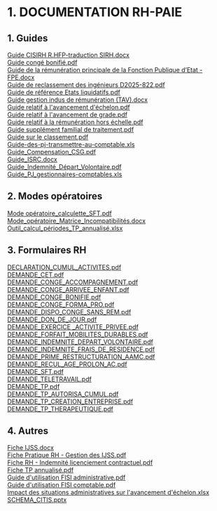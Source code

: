 # 1. DOCUMENTATION RH-PAIE
## 1. Guides
[Guide CISIRH R.HFP-traduction SIRH.docx](https://raw.githubusercontent.com/CISIRH/espace-noyau/main/Noyau%20RH%20FPE/1.%20DOCUMENTATION%20RH-PAIE/1.%20Guides/Guide%20CISIRH%20R.HFP-traduction%20SIRH.docx)<br/>
[Guide congé bonifié.pdf](https://raw.githubusercontent.com/CISIRH/espace-noyau/main/Noyau%20RH%20FPE/1.%20DOCUMENTATION%20RH-PAIE/1.%20Guides/Guide%20congé%20bonifié.pdf)<br/>
[Guide de la rémunération principale de la Fonction Publique d’Etat - FPE.docx](https://raw.githubusercontent.com/CISIRH/espace-noyau/main/Noyau%20RH%20FPE/1.%20DOCUMENTATION%20RH-PAIE/1.%20Guides/Guide%20de%20la%20rémunération%20principale%20de%20la%20Fonction%20Publique%20d’Etat%20-%20FPE.docx)<br/>
[Guide de reclassement des ingénieurs D2025-822.pdf](https://raw.githubusercontent.com/CISIRH/espace-noyau/main/Noyau%20RH%20FPE/1.%20DOCUMENTATION%20RH-PAIE/1.%20Guides/Guide%20de%20reclassement%20des%20ingénieurs%20D2025-822.pdf)<br/>
[Guide de référence Etats liquidatifs.pdf](https://raw.githubusercontent.com/CISIRH/espace-noyau/main/Noyau%20RH%20FPE/1.%20DOCUMENTATION%20RH-PAIE/1.%20Guides/Guide%20de%20référence%20Etats%20liquidatifs.pdf)<br/>
[Guide gestion indus de rémunération (TAV).docx](https://raw.githubusercontent.com/CISIRH/espace-noyau/main/Noyau%20RH%20FPE/1.%20DOCUMENTATION%20RH-PAIE/1.%20Guides/Guide%20gestion%20indus%20de%20rémunération%20(TAV).docx)<br/>
[Guide relatif à l'avancement d'échelon.pdf](https://raw.githubusercontent.com/CISIRH/espace-noyau/main/Noyau%20RH%20FPE/1.%20DOCUMENTATION%20RH-PAIE/1.%20Guides/Guide%20relatif%20à%20l'avancement%20d'échelon.pdf)<br/>
[Guide relatif à l'avancement de grade.pdf](https://raw.githubusercontent.com/CISIRH/espace-noyau/main/Noyau%20RH%20FPE/1.%20DOCUMENTATION%20RH-PAIE/1.%20Guides/Guide%20relatif%20à%20l'avancement%20de%20grade.pdf)<br/>
[Guide relatif à la rémunération hors échelle.pdf](https://raw.githubusercontent.com/CISIRH/espace-noyau/main/Noyau%20RH%20FPE/1.%20DOCUMENTATION%20RH-PAIE/1.%20Guides/Guide%20relatif%20à%20la%20rémunération%20hors%20échelle.pdf)<br/>
[Guide supplément familial de traitement.pdf](https://raw.githubusercontent.com/CISIRH/espace-noyau/main/Noyau%20RH%20FPE/1.%20DOCUMENTATION%20RH-PAIE/1.%20Guides/Guide%20supplément%20familial%20de%20traitement.pdf)<br/>
[Guide sur le classement.pdf](https://raw.githubusercontent.com/CISIRH/espace-noyau/main/Noyau%20RH%20FPE/1.%20DOCUMENTATION%20RH-PAIE/1.%20Guides/Guide%20sur%20le%20classement.pdf)<br/>
[Guide-des-pj-transmettre-au-comptable.xls](https://raw.githubusercontent.com/CISIRH/espace-noyau/main/Noyau%20RH%20FPE/1.%20DOCUMENTATION%20RH-PAIE/1.%20Guides/Guide-des-pj-transmettre-au-comptable.xls)<br/>
[Guide_Compensation_CSG.pdf](https://raw.githubusercontent.com/CISIRH/espace-noyau/main/Noyau%20RH%20FPE/1.%20DOCUMENTATION%20RH-PAIE/1.%20Guides/Guide_Compensation_CSG.pdf)<br/>
[Guide_ISRC.docx](https://raw.githubusercontent.com/CISIRH/espace-noyau/main/Noyau%20RH%20FPE/1.%20DOCUMENTATION%20RH-PAIE/1.%20Guides/Guide_ISRC.docx)<br/>
[Guide_Indemnité_Départ_Volontaire.pdf](https://raw.githubusercontent.com/CISIRH/espace-noyau/main/Noyau%20RH%20FPE/1.%20DOCUMENTATION%20RH-PAIE/1.%20Guides/Guide_Indemnité_Départ_Volontaire.pdf)<br/>
[Guide_PJ_gestionnaires-comptables.xls](https://raw.githubusercontent.com/CISIRH/espace-noyau/main/Noyau%20RH%20FPE/1.%20DOCUMENTATION%20RH-PAIE/1.%20Guides/Guide_PJ_gestionnaires-comptables.xls)<br/>
## 2. Modes opératoires
[Mode opératoire_calculette_SFT.pdf](https://raw.githubusercontent.com/CISIRH/espace-noyau/main/Noyau%20RH%20FPE/1.%20DOCUMENTATION%20RH-PAIE/2.%20Modes%20opératoires/Mode%20opératoire_calculette_SFT.pdf)<br/>
[Mode_opératoire_Matrice_Incompatibilités.docx](https://raw.githubusercontent.com/CISIRH/espace-noyau/main/Noyau%20RH%20FPE/1.%20DOCUMENTATION%20RH-PAIE/2.%20Modes%20opératoires/Mode_opératoire_Matrice_Incompatibilités.docx)<br/>
[Outil_calcul_périodes_TP_annualisé.xlsx](https://raw.githubusercontent.com/CISIRH/espace-noyau/main/Noyau%20RH%20FPE/1.%20DOCUMENTATION%20RH-PAIE/2.%20Modes%20opératoires/Outil_calcul_périodes_TP_annualisé.xlsx)<br/>
## 3. Formulaires RH
[DECLARATION_CUMUL_ACTIVITES.pdf](https://raw.githubusercontent.com/CISIRH/espace-noyau/main/Noyau%20RH%20FPE/1.%20DOCUMENTATION%20RH-PAIE/3.%20Formulaires%20RH/DECLARATION_CUMUL_ACTIVITES.pdf)<br/>
[DEMANDE_CET.pdf](https://raw.githubusercontent.com/CISIRH/espace-noyau/main/Noyau%20RH%20FPE/1.%20DOCUMENTATION%20RH-PAIE/3.%20Formulaires%20RH/DEMANDE_CET.pdf)<br/>
[DEMANDE_CONGE_ACCOMPAGNEMENT.pdf](https://raw.githubusercontent.com/CISIRH/espace-noyau/main/Noyau%20RH%20FPE/1.%20DOCUMENTATION%20RH-PAIE/3.%20Formulaires%20RH/DEMANDE_CONGE_ACCOMPAGNEMENT.pdf)<br/>
[DEMANDE_CONGE_ARRIVEE_ENFANT.pdf](https://raw.githubusercontent.com/CISIRH/espace-noyau/main/Noyau%20RH%20FPE/1.%20DOCUMENTATION%20RH-PAIE/3.%20Formulaires%20RH/DEMANDE_CONGE_ARRIVEE_ENFANT.pdf)<br/>
[DEMANDE_CONGE_BONIFIE.pdf](https://raw.githubusercontent.com/CISIRH/espace-noyau/main/Noyau%20RH%20FPE/1.%20DOCUMENTATION%20RH-PAIE/3.%20Formulaires%20RH/DEMANDE_CONGE_BONIFIE.pdf)<br/>
[DEMANDE_CONGE_FORMA_PRO.pdf](https://raw.githubusercontent.com/CISIRH/espace-noyau/main/Noyau%20RH%20FPE/1.%20DOCUMENTATION%20RH-PAIE/3.%20Formulaires%20RH/DEMANDE_CONGE_FORMA_PRO.pdf)<br/>
[DEMANDE_DISPO_CONGE_SANS_REM.pdf](https://raw.githubusercontent.com/CISIRH/espace-noyau/main/Noyau%20RH%20FPE/1.%20DOCUMENTATION%20RH-PAIE/3.%20Formulaires%20RH/DEMANDE_DISPO_CONGE_SANS_REM.pdf)<br/>
[DEMANDE_DON_DE_JOUR.pdf](https://raw.githubusercontent.com/CISIRH/espace-noyau/main/Noyau%20RH%20FPE/1.%20DOCUMENTATION%20RH-PAIE/3.%20Formulaires%20RH/DEMANDE_DON_DE_JOUR.pdf)<br/>
[DEMANDE_EXERCICE _ACTIVITE_PRIVEE.pdf](https://raw.githubusercontent.com/CISIRH/espace-noyau/main/Noyau%20RH%20FPE/1.%20DOCUMENTATION%20RH-PAIE/3.%20Formulaires%20RH/DEMANDE_EXERCICE%20_ACTIVITE_PRIVEE.pdf)<br/>
[DEMANDE_FORFAIT_MOBILITES_DURABLES.pdf](https://raw.githubusercontent.com/CISIRH/espace-noyau/main/Noyau%20RH%20FPE/1.%20DOCUMENTATION%20RH-PAIE/3.%20Formulaires%20RH/DEMANDE_FORFAIT_MOBILITES_DURABLES.pdf)<br/>
[DEMANDE_INDEMNITE_DEPART_VOLONTAIRE.pdf](https://raw.githubusercontent.com/CISIRH/espace-noyau/main/Noyau%20RH%20FPE/1.%20DOCUMENTATION%20RH-PAIE/3.%20Formulaires%20RH/DEMANDE_INDEMNITE_DEPART_VOLONTAIRE.pdf)<br/>
[DEMANDE_INDEMNITE_FRAIS_DE_RESIDENCE.pdf](https://raw.githubusercontent.com/CISIRH/espace-noyau/main/Noyau%20RH%20FPE/1.%20DOCUMENTATION%20RH-PAIE/3.%20Formulaires%20RH/DEMANDE_INDEMNITE_FRAIS_DE_RESIDENCE.pdf)<br/>
[DEMANDE_PRIME_RESTRUCTURATION_AAMC.pdf](https://raw.githubusercontent.com/CISIRH/espace-noyau/main/Noyau%20RH%20FPE/1.%20DOCUMENTATION%20RH-PAIE/3.%20Formulaires%20RH/DEMANDE_PRIME_RESTRUCTURATION_AAMC.pdf)<br/>
[DEMANDE_RECUL_AGE_PROLON_AC.pdf](https://raw.githubusercontent.com/CISIRH/espace-noyau/main/Noyau%20RH%20FPE/1.%20DOCUMENTATION%20RH-PAIE/3.%20Formulaires%20RH/DEMANDE_RECUL_AGE_PROLON_AC.pdf)<br/>
[DEMANDE_SFT.pdf](https://raw.githubusercontent.com/CISIRH/espace-noyau/main/Noyau%20RH%20FPE/1.%20DOCUMENTATION%20RH-PAIE/3.%20Formulaires%20RH/DEMANDE_SFT.pdf)<br/>
[DEMANDE_TELETRAVAIL.pdf](https://raw.githubusercontent.com/CISIRH/espace-noyau/main/Noyau%20RH%20FPE/1.%20DOCUMENTATION%20RH-PAIE/3.%20Formulaires%20RH/DEMANDE_TELETRAVAIL.pdf)<br/>
[DEMANDE_TP.pdf](https://raw.githubusercontent.com/CISIRH/espace-noyau/main/Noyau%20RH%20FPE/1.%20DOCUMENTATION%20RH-PAIE/3.%20Formulaires%20RH/DEMANDE_TP.pdf)<br/>
[DEMANDE_TP_AUTORISA_CUMUL.pdf](https://raw.githubusercontent.com/CISIRH/espace-noyau/main/Noyau%20RH%20FPE/1.%20DOCUMENTATION%20RH-PAIE/3.%20Formulaires%20RH/DEMANDE_TP_AUTORISA_CUMUL.pdf)<br/>
[DEMANDE_TP_CREATION_ENTREPRISE.pdf](https://raw.githubusercontent.com/CISIRH/espace-noyau/main/Noyau%20RH%20FPE/1.%20DOCUMENTATION%20RH-PAIE/3.%20Formulaires%20RH/DEMANDE_TP_CREATION_ENTREPRISE.pdf)<br/>
[DEMANDE_TP_THERAPEUTIQUE.pdf](https://raw.githubusercontent.com/CISIRH/espace-noyau/main/Noyau%20RH%20FPE/1.%20DOCUMENTATION%20RH-PAIE/3.%20Formulaires%20RH/DEMANDE_TP_THERAPEUTIQUE.pdf)<br/>
## 4. Autres
[Fiche IJSS.docx](https://raw.githubusercontent.com/CISIRH/espace-noyau/main/Noyau%20RH%20FPE/1.%20DOCUMENTATION%20RH-PAIE/4.%20Autres/Fiche%20IJSS.docx)<br/>
[Fiche Pratique RH - Gestion des IJSS.pdf](https://raw.githubusercontent.com/CISIRH/espace-noyau/main/Noyau%20RH%20FPE/1.%20DOCUMENTATION%20RH-PAIE/4.%20Autres/Fiche%20Pratique%20RH%20-%20Gestion%20des%20IJSS.pdf)<br/>
[Fiche RH - Indemnité licenciement contractuel.pdf](https://raw.githubusercontent.com/CISIRH/espace-noyau/main/Noyau%20RH%20FPE/1.%20DOCUMENTATION%20RH-PAIE/4.%20Autres/Fiche%20RH%20-%20Indemnité%20licenciement%20contractuel.pdf)<br/>
[Fiche TP annualisé.pdf](https://raw.githubusercontent.com/CISIRH/espace-noyau/main/Noyau%20RH%20FPE/1.%20DOCUMENTATION%20RH-PAIE/4.%20Autres/Fiche%20TP%20annualisé.pdf)<br/>
[Guide d'utilisation FISI administrative.pdf](https://raw.githubusercontent.com/CISIRH/espace-noyau/main/Noyau%20RH%20FPE/1.%20DOCUMENTATION%20RH-PAIE/4.%20Autres/Guide%20d'utilisation%20FISI%20administrative.pdf)<br/>
[Guide d'utilisation FISI comptable.pdf](https://raw.githubusercontent.com/CISIRH/espace-noyau/main/Noyau%20RH%20FPE/1.%20DOCUMENTATION%20RH-PAIE/4.%20Autres/Guide%20d'utilisation%20FISI%20comptable.pdf)<br/>
[Impact des situations administratives sur l'avancement d'échelon.xlsx](https://raw.githubusercontent.com/CISIRH/espace-noyau/main/Noyau%20RH%20FPE/1.%20DOCUMENTATION%20RH-PAIE/4.%20Autres/Impact%20des%20situations%20administratives%20sur%20l'avancement%20d'échelon.xlsx)<br/>
[SCHEMA_CITIS.pptx](https://raw.githubusercontent.com/CISIRH/espace-noyau/main/Noyau%20RH%20FPE/1.%20DOCUMENTATION%20RH-PAIE/4.%20Autres/SCHEMA_CITIS.pptx)<br/>

